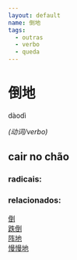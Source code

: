 ```yaml
--- 
layout: default
name: 倒地 
tags: 
  - outras
  - verbo
  - queda
--- 
```

# 倒地 
dàodì  
 
*(动词/verbo)*  
## cair no chão 
### radicais: 
### relacionados: 
[倒](/zhengshidu/hsk2/倒)  
[跌倒](/zhengshidu/outras/跌倒)  
[阵地](/zhengshidu/outras/阵地)  
[慢慢地](/zhengshidu/outras/慢慢地)  
